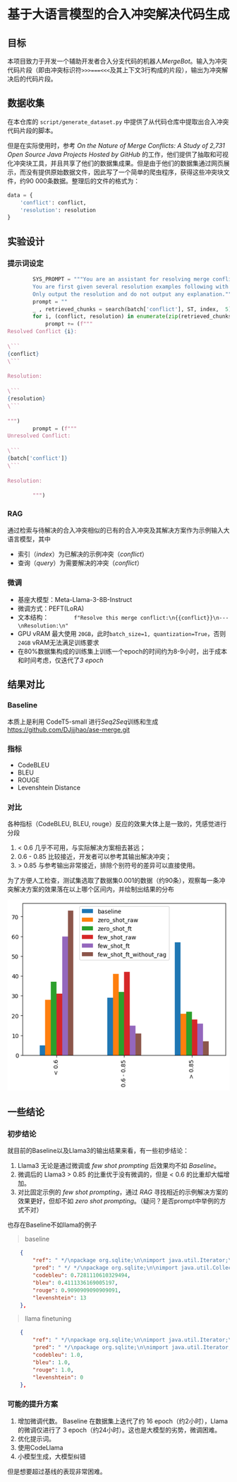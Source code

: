 # 基于大语言模型的合入冲突解决代码生成

## 目标

本项目致力于开发一个辅助开发者合入分支代码的机器人*MergeBot*。输入为冲突代码片段（即由冲突标识符`>>>===<<<`及其上下文3行构成的片段），输出为冲突解决后的代码片段。

## 数据收集

在本仓库的 `script/generate_dataset.py` 中提供了从代码仓库中提取出合入冲突代码片段的脚本。

但是在实际使用时，参考 *On the Nature of Merge Conflicts: A Study of 2,731 Open Source Java Projects Hosted by GitHub* 的工作，他们提供了抽取和可视化冲突块工具，并且共享了他们的数据集成果。但是由于他们的数据集通过网页展示，而没有提供原始数据文件，因此写了一个简单的爬虫程序，获得这些冲突块文件，约90 000条数据。整理后的文件的格式为：

```python
data = {
    'conflict': conflict,
    'resolution': resolution
}
```

## 实验设计

### 提示词设定

```python
        SYS_PROMPT = """You are an assistant for resolving merge conflicts with given conflict chunks.
        You are first given several resolution examples following with an unresolved conflict chunk. Provide the resolution of the conflict chunk.
        Only output the resolution and do not output any explanation."""
        prompt = ""
        _ , retrieved_chunks = search(batch['conflict'], ST, index,  5)
        for i, (conflict, resolution) in enumerate(zip(retrieved_chunks['conflict'], retrieved_chunks['resolution'])):
            prompt += (f"""
Resolved Conflict {i}:

\```
{conflict}
\```

Resolution:

\```
{resolution}
\```

""")
        prompt = (f"""
Unresolved Conflict:

\```
{batch['conflict']}
\```

Resolution:

        """)
```

### RAG

通过检索与待解决的合入冲突相似的已有的合入冲突及其解决方案作为示例输入大语言模型，其中
- 索引（*index*）为已解决的示例冲突（*conflict*）
- 查询（*query*）为需要解决的冲突（*conflict*）

### 微调

- 基座大模型：Meta-Llama-3-8B-Instruct
- 微调方式：PEFT(LoRA)
- 文本结构：`        f"Resolve this merge conflict:\n{{conflict}}\n---\nResolution:\n"`
- GPU vRAM 最大使用 `20GB`，此时`batch_size=1, quantization=True`，否则 `24GB` vRAM无法满足训练要求
- 在80%数据集构成的训练集上训练一个epoch的时间约为8-9小时，出于成本和时间考虑，仅迭代了*3 epoch*

## 结果对比

### Baseline

本质上是利用 CodeT5-small 进行*Seq2Seq*训练和生成
<https://github.com/DJjjjhao/ase-merge.git>

### 指标

- CodeBLEU
- BLEU
- ROUGE
- Levenshtein Distance

### 对比

各种指标（CodeBLEU, BLEU, rouge）反应的效果大体上是一致的，凭感觉进行分段
1. < 0.6 几乎不可用，与实际解决方案相去甚远；
2. 0.6 - 0.85 比较接近，开发者可以参考其输出解决冲突；
3. \> 0.85 与参考输出非常接近，排除个别符号的差异可以直接使用。 

为了方便人工检查，测试集选取了数据集0.001的数据（约90条），观察每一条冲突解决方案的效果落在以上哪个区间内，并绘制出结果的分布

![Distribution of Results](./graph/image.png)

## 一些结论

### 初步结论

就目前的Baseline以及Llama3的输出结果来看，有一些初步结论：
1. Llama3 无论是通过微调或 *few shot prompting* 后效果均不如 *Baseline*。
2. 微调后的 Llama3 > 0.85 的比重优于没有微调的，但是 < 0.6 的比重却大幅增加。
3. 对比固定示例的 *few shot prompting*，通过 *RAG* 寻找相近的示例解决方案的效果更好，但却不如 *zero shot prompting*。（疑问？是否prompt中举例的方式不对）


也存在Baseline不如llama的例子
> baseline
```json
    {
        "ref": " */\npackage org.sqlite;\n\nimport java.util.Iterator;\nimport java.util.LinkedList;",
        "pred": " */ */\npackage org.sqlite;\n\nimport java.util.Collections;\nimport java.util.LinkedList;\n",
        "codebleu": 0.7281110610329494,
        "bleu": 0.4111336169005197,
        "rouge": 0.9090909090909091,
        "levenshtein": 13
    },
```

> llama finetuning
```json
    {
        "ref": " */\npackage org.sqlite;\n\nimport java.util.Iterator;\nimport java.util.LinkedList;",
        "pred": " */\npackage org.sqlite;\n\nimport java.util.Iterator;\nimport java.util.LinkedList;",
        "codebleu": 1.0,
        "bleu": 1.0,
        "rouge": 1.0,
        "levenshtein": 0
    },
```

### 可能的提升方案

1. 增加微调代数。
    Baseline 在数据集上迭代了约 16 epoch（约2小时），Llama 的微调仅进行了 3 epoch（约24小时）。这也是大模型的劣势，微调困难。
2. 优化提示词。
3. 使用CodeLlama
4. 小模型生成，大模型纠错

但是想要超过基线的表现非常困难。
